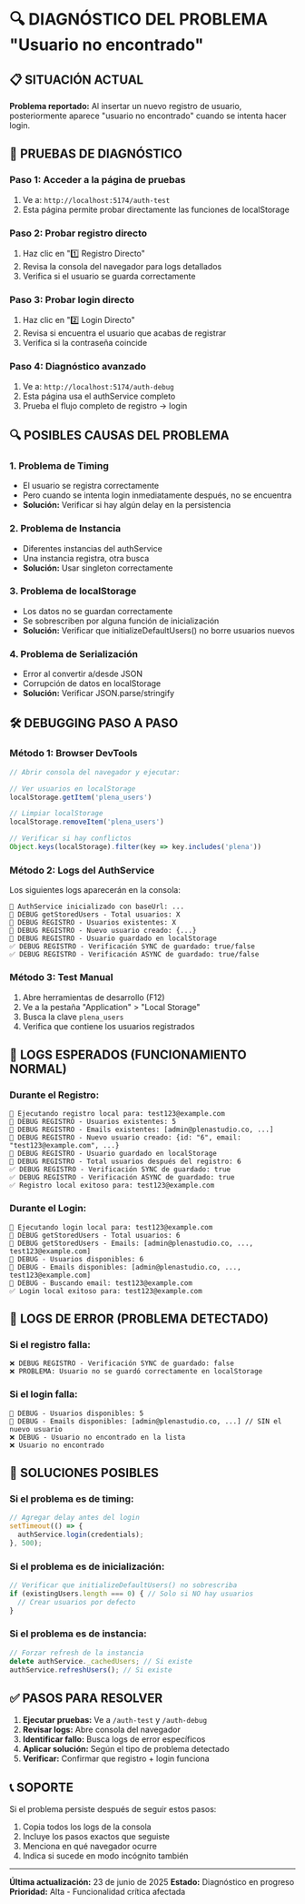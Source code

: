 # 🔍 DIAGNÓSTICO DEL PROBLEMA "Usuario no encontrado"

## 📋 SITUACIÓN ACTUAL

**Problema reportado:** Al insertar un nuevo registro de usuario, posteriormente aparece "usuario no encontrado" cuando se intenta hacer login.

## 🧪 PRUEBAS DE DIAGNÓSTICO

### **Paso 1: Acceder a la página de pruebas**
1. Ve a: `http://localhost:5174/auth-test`
2. Esta página permite probar directamente las funciones de localStorage

### **Paso 2: Probar registro directo**
1. Haz clic en "1️⃣ Registro Directo"
2. Revisa la consola del navegador para logs detallados
3. Verifica si el usuario se guarda correctamente

### **Paso 3: Probar login directo**
1. Haz clic en "2️⃣ Login Directo"
2. Revisa si encuentra el usuario que acabas de registrar
3. Verifica si la contraseña coincide

### **Paso 4: Diagnóstico avanzado**
1. Ve a: `http://localhost:5174/auth-debug`
2. Esta página usa el authService completo
3. Prueba el flujo completo de registro → login

## 🔍 POSIBLES CAUSAS DEL PROBLEMA

### **1. Problema de Timing**
- El usuario se registra correctamente
- Pero cuando se intenta login inmediatamente después, no se encuentra
- **Solución:** Verificar si hay algún delay en la persistencia

### **2. Problema de Instancia**
- Diferentes instancias del authService
- Una instancia registra, otra busca
- **Solución:** Usar singleton correctamente

### **3. Problema de localStorage**
- Los datos no se guardan correctamente
- Se sobrescriben por alguna función de inicialización
- **Solución:** Verificar que initializeDefaultUsers() no borre usuarios nuevos

### **4. Problema de Serialización**
- Error al convertir a/desde JSON
- Corrupción de datos en localStorage
- **Solución:** Verificar JSON.parse/stringify

## 🛠️ DEBUGGING PASO A PASO

### **Método 1: Browser DevTools**
```javascript
// Abrir consola del navegador y ejecutar:

// Ver usuarios en localStorage
localStorage.getItem('plena_users')

// Limpiar localStorage
localStorage.removeItem('plena_users')

// Verificar si hay conflictos
Object.keys(localStorage).filter(key => key.includes('plena'))
```

### **Método 2: Logs del AuthService**
Los siguientes logs aparecerán en la consola:

```
🔧 AuthService inicializado con baseUrl: ...
📝 DEBUG getStoredUsers - Total usuarios: X
📝 DEBUG REGISTRO - Usuarios existentes: X
📝 DEBUG REGISTRO - Nuevo usuario creado: {...}
📝 DEBUG REGISTRO - Usuario guardado en localStorage
✅ DEBUG REGISTRO - Verificación SYNC de guardado: true/false
✅ DEBUG REGISTRO - Verificación ASYNC de guardado: true/false
```

### **Método 3: Test Manual**
1. Abre herramientas de desarrollo (F12)
2. Ve a la pestaña "Application" > "Local Storage"
3. Busca la clave `plena_users`
4. Verifica que contiene los usuarios registrados

## 📝 LOGS ESPERADOS (FUNCIONAMIENTO NORMAL)

### **Durante el Registro:**
```
🔧 Ejecutando registro local para: test123@example.com
📝 DEBUG REGISTRO - Usuarios existentes: 5
📝 DEBUG REGISTRO - Emails existentes: [admin@plenastudio.co, ...]
📝 DEBUG REGISTRO - Nuevo usuario creado: {id: "6", email: "test123@example.com", ...}
📝 DEBUG REGISTRO - Usuario guardado en localStorage
📝 DEBUG REGISTRO - Total usuarios después del registro: 6
✅ DEBUG REGISTRO - Verificación SYNC de guardado: true
✅ DEBUG REGISTRO - Verificación ASYNC de guardado: true
✅ Registro local exitoso para: test123@example.com
```

### **Durante el Login:**
```
🔧 Ejecutando login local para: test123@example.com
📝 DEBUG getStoredUsers - Total usuarios: 6
📝 DEBUG getStoredUsers - Emails: [admin@plenastudio.co, ..., test123@example.com]
📝 DEBUG - Usuarios disponibles: 6
📝 DEBUG - Emails disponibles: [admin@plenastudio.co, ..., test123@example.com]
📝 DEBUG - Buscando email: test123@example.com
✅ Login local exitoso para: test123@example.com
```

## 🚨 LOGS DE ERROR (PROBLEMA DETECTADO)

### **Si el registro falla:**
```
❌ DEBUG REGISTRO - Verificación SYNC de guardado: false
❌ PROBLEMA: Usuario no se guardó correctamente en localStorage
```

### **Si el login falla:**
```
📝 DEBUG - Usuarios disponibles: 5
📝 DEBUG - Emails disponibles: [admin@plenastudio.co, ...] // SIN el nuevo usuario
❌ DEBUG - Usuario no encontrado en la lista
❌ Usuario no encontrado
```

## 🔧 SOLUCIONES POSIBLES

### **Si el problema es de timing:**
```javascript
// Agregar delay antes del login
setTimeout(() => {
  authService.login(credentials);
}, 500);
```

### **Si el problema es de inicialización:**
```javascript
// Verificar que initializeDefaultUsers() no sobrescriba
if (existingUsers.length === 0) { // Solo si NO hay usuarios
  // Crear usuarios por defecto
}
```

### **Si el problema es de instancia:**
```javascript
// Forzar refresh de la instancia
delete authService._cachedUsers; // Si existe
authService.refreshUsers(); // Si existe
```

## ✅ PASOS PARA RESOLVER

1. **Ejecutar pruebas:** Ve a `/auth-test` y `/auth-debug`
2. **Revisar logs:** Abre consola del navegador
3. **Identificar fallo:** Busca logs de error específicos
4. **Aplicar solución:** Según el tipo de problema detectado
5. **Verificar:** Confirmar que registro + login funciona

## 📞 SOPORTE

Si el problema persiste después de seguir estos pasos:

1. Copia todos los logs de la consola
2. Incluye los pasos exactos que seguiste
3. Menciona en qué navegador ocurre
4. Indica si sucede en modo incógnito también

---

**Última actualización:** 23 de junio de 2025
**Estado:** Diagnóstico en progreso
**Prioridad:** Alta - Funcionalidad crítica afectada
